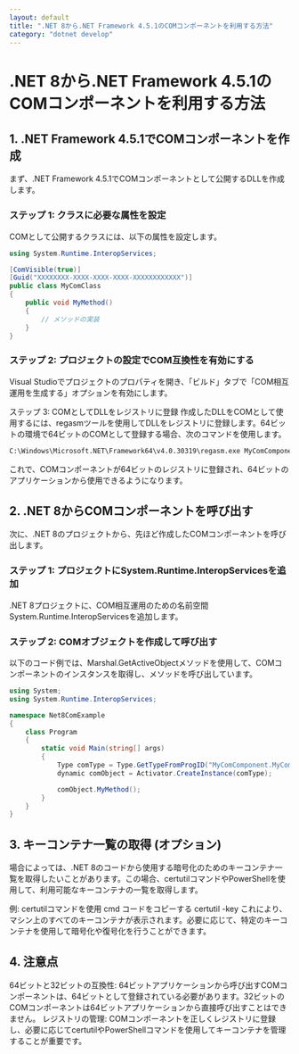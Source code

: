 ```yaml
---
layout: default
title: ".NET 8から.NET Framework 4.5.1のCOMコンポーネントを利用する方法"
category: "dotnet develop"
---
```

# .NET 8から.NET Framework 4.5.1のCOMコンポーネントを利用する方法

## 1. .NET Framework 4.5.1でCOMコンポーネントを作成

まず、.NET Framework 4.5.1でCOMコンポーネントとして公開するDLLを作成します。

### ステップ 1: クラスに必要な属性を設定
COMとして公開するクラスには、以下の属性を設定します。

```csharp
using System.Runtime.InteropServices;

[ComVisible(true)]
[Guid("XXXXXXXX-XXXX-XXXX-XXXX-XXXXXXXXXXXX")]
public class MyComClass
{
    public void MyMethod()
    {
        // メソッドの実装
    }
}
```

### ステップ 2: プロジェクトの設定でCOM互換性を有効にする
Visual Studioでプロジェクトのプロパティを開き、「ビルド」タブで「COM相互運用を生成する」オプションを有効にします。

ステップ 3: COMとしてDLLをレジストリに登録
作成したDLLをCOMとして使用するには、regasmツールを使用してDLLをレジストリに登録します。64ビットの環境で64ビットのCOMとして登録する場合、次のコマンドを使用します。

```cmd コードをコピーする
C:\Windows\Microsoft.NET\Framework64\v4.0.30319\regasm.exe MyComComponent.dll /codebase
```

これで、COMコンポーネントが64ビットのレジストリに登録され、64ビットのアプリケーションから使用できるようになります。

## 2. .NET 8からCOMコンポーネントを呼び出す
次に、.NET 8のプロジェクトから、先ほど作成したCOMコンポーネントを呼び出します。

### ステップ 1: プロジェクトにSystem.Runtime.InteropServicesを追加
.NET 8プロジェクトに、COM相互運用のための名前空間System.Runtime.InteropServicesを追加します。

### ステップ 2: COMオブジェクトを作成して呼び出す
以下のコード例では、Marshal.GetActiveObjectメソッドを使用して、COMコンポーネントのインスタンスを取得し、メソッドを呼び出しています。

``` csharp コードをコピーする
using System;
using System.Runtime.InteropServices;

namespace Net8ComExample
{
    class Program
    {
        static void Main(string[] args)
        {
            Type comType = Type.GetTypeFromProgID("MyComComponent.MyComClass");
            dynamic comObject = Activator.CreateInstance(comType);

            comObject.MyMethod();
        }
    }
}
```
## 3. キーコンテナ一覧の取得 (オプション)
場合によっては、.NET 8のコードから使用する暗号化のためのキーコンテナ一覧を取得したいことがあります。この場合、certutilコマンドやPowerShellを使用して、利用可能なキーコンテナの一覧を取得します。

例: certutilコマンドを使用
cmd
コードをコピーする
certutil -key
これにより、マシン上のすべてのキーコンテナが表示されます。必要に応じて、特定のキーコンテナを使用して暗号化や復号化を行うことができます。

## 4. 注意点
64ビットと32ビットの互換性: 64ビットアプリケーションから呼び出すCOMコンポーネントは、64ビットとして登録されている必要があります。32ビットのCOMコンポーネントは64ビットアプリケーションから直接呼び出すことはできません。
レジストリの管理: COMコンポーネントを正しくレジストリに登録し、必要に応じてcertutilやPowerShellコマンドを使用してキーコンテナを管理することが重要です。
